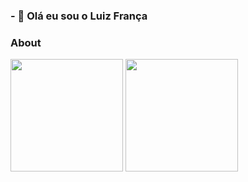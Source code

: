 ### - 👋 Olá eu sou o Luiz França

### About 
<div>
  <img height='180em' src='https://github-readme-stats.vercel.app/api?username=lhenriquesf&show_icons=true&theme=dracula'/> 
  <img height='180em' src='https://github-readme-stats.vercel.app/api/top-langs/?username=lhenriquesf&layout=compact&theme=dracula'/>
</div>
